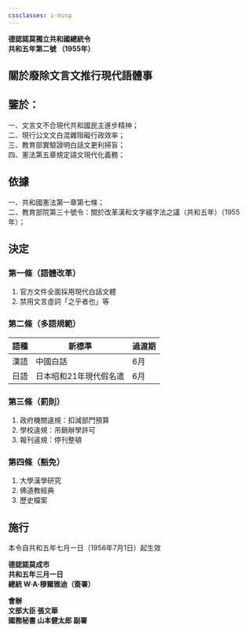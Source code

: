 ```yaml
---
cssclasses: i-ming
---
```

**德認諾莫獨立共和國總統令**  
**共和五年第二號 （1955年）**  

## 關於廢除文言文推行現代語體事


## 鑒於：

一、文言文不合現代共和國民主進步精神；  
二、現行公文文白混雜阻礙行政效率；  
三、教育部實驗證明白話文更利掃盲；  
四、憲法第五章規定語文現代化義務；

## 依據  

一、共和國憲法第一章第七條；  
二、教育部院第三十號令：關於改革漢和文字綴字法之議（共和五年）（1955年）；  

## 決定  

### 第一條（語體改革）  
1. 官方文件全面採用現代白話文體  
2. 禁用文言虛詞「之乎者也」等  

### 第二條（多語規範）  
| 語種  | 新標準          | 過渡期 |
| --- | ------------ | --- |
| 漢語  | 中國白話         | 6月  |
| 日語  | 日本昭和21年現代假名遣 | 6月  |

### 第三條（罰則）  
1. 政府機關違規：扣減部門預算  
2. 學校違規：吊銷辦學許可  
3. 報刊違規：停刊整頓  

### 第四條（豁免）  
1. 大學漢學研究  
2. 佛道教經典  
3. 歷史檔案

## 施行  

本令自共和五年七月一日（1956年7月1日）起生效

**德認諾莫成市**  
**共和五年三月一日**  
**總統 W·A·穆爾雅迪（簽署）**  

**會辦**  
**文部大臣 張文華  
國務秘書 山本健太郎 副署**
